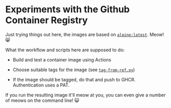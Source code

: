 # Experiments with the Github Container Registry

Just trying things out here, the images are based on
[`alpine:latest`](https://hub.docker.com/_/alpine). Meow! :smile_cat:

What the workflow and scripts here are supposed to do:

* Build and test a container image using Actions

* Choose suitable tags for the image (see
  [`tag-from-ref.py`](./tag-from-ref.py))

* If the image should be tagged, do that and push to
  GHCR. Authentication uses a PAT.

If you run the resulting image it'll meow at you, you can even give a
number of meows on the command line! :smiley_cat:
